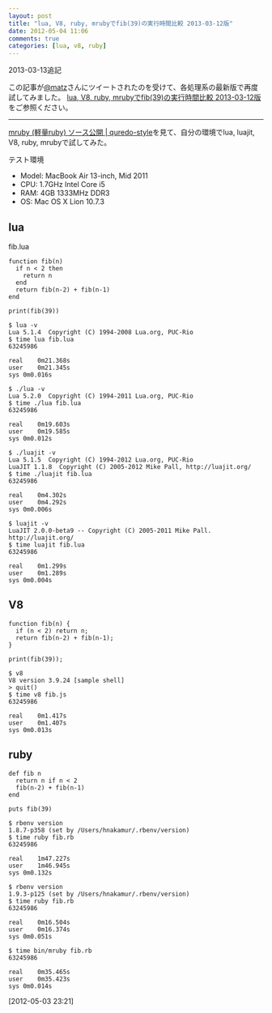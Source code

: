 ```yaml
---
layout: post
title: "lua, V8, ruby, mrubyでfib(39)の実行時間比較 2013-03-12版"
date: 2012-05-04 11:06
comments: true
categories: [lua, v8, ruby]
---
```

2013-03-13追記

この記事が[@matz](https://twitter.com/yukihiro_matz)さんにツイートされたのを受けて、各処理系の最新版で再度試してみました。
[lua, V8, ruby, mrubyでfib(39)の実行時間比較 2013-03-12版](http://hnakamur.github.com/blog/2013/03/12/fib-39-benchmark-in-luajit/)をご参照ください。

<hr>

[mruby (軽量ruby) ソース公開 | quredo-style](http://www.quredo.net/2012/04/mruby-%E8%BB%BD%E9%87%8Fruby-%E3%82%BD%E3%83%BC%E3%82%B9%E5%85%AC%E9%96%8B/)を見て、自分の環境でlua, luajit, V8, ruby, mrubyで試してみた。

テスト環境

* Model: MacBook Air 13-inch, Mid 2011
* CPU: 1.7GHz Intel Core i5
* RAM: 4GB 1333MHz DDR3
* OS: Mac OS X Lion 10.7.3

## lua

fib.lua
```
function fib(n)
  if n < 2 then
    return n
  end
  return fib(n-2) + fib(n-1)
end

print(fib(39))
```

```
$ lua -v
Lua 5.1.4  Copyright (C) 1994-2008 Lua.org, PUC-Rio
$ time lua fib.lua
63245986

real	0m21.368s
user	0m21.345s
sys	0m0.016s
```


```
$ ./lua -v
Lua 5.2.0  Copyright (C) 1994-2011 Lua.org, PUC-Rio
$ time ./lua fib.lua
63245986

real	0m19.603s
user	0m19.585s
sys	0m0.012s
```


```
$ ./luajit -v
Lua 5.1.5  Copyright (C) 1994-2012 Lua.org, PUC-Rio
LuaJIT 1.1.8  Copyright (C) 2005-2012 Mike Pall, http://luajit.org/
$ time ./luajit fib.lua
63245986

real	0m4.302s
user	0m4.292s
sys	0m0.006s
```


```
$ luajit -v
LuaJIT 2.0.0-beta9 -- Copyright (C) 2005-2011 Mike Pall. http://luajit.org/
$ time luajit fib.lua
63245986

real	0m1.299s
user	0m1.289s
sys	0m0.004s
```


## V8

```
function fib(n) {
  if (n < 2) return n;
  return fib(n-2) + fib(n-1);
}

print(fib(39));
```

```
$ v8
V8 version 3.9.24 [sample shell]
> quit()
$ time v8 fib.js
63245986

real	0m1.417s
user	0m1.407s
sys	0m0.013s
```

## ruby

```
def fib n
  return n if n < 2
  fib(n-2) + fib(n-1)
end

puts fib(39)
```

```
$ rbenv version
1.8.7-p358 (set by /Users/hnakamur/.rbenv/version)
$ time ruby fib.rb
63245986

real	1m47.227s
user	1m46.945s
sys	0m0.132s
```


```
$ rbenv version
1.9.3-p125 (set by /Users/hnakamur/.rbenv/version)
$ time ruby fib.rb
63245986

real	0m16.504s
user	0m16.374s
sys	0m0.051s
```


```
$ time bin/mruby fib.rb 
63245986

real	0m35.465s
user	0m35.423s
sys	0m0.014s
```


[2012-05-03 23:21]


